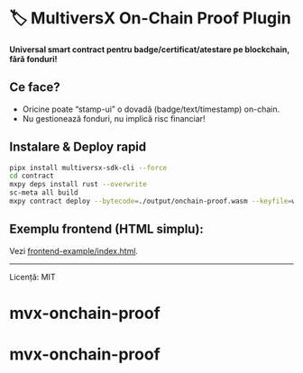 # 🏷️ MultiversX On-Chain Proof Plugin

**Universal smart contract pentru badge/certificat/atestare pe blockchain, fără fonduri!**

## Ce face?
- Oricine poate “stamp-ui” o dovadă (badge/text/timestamp) on-chain.
- Nu gestionează fonduri, nu implică risc financiar!

## Instalare & Deploy rapid

```bash
pipx install multiversx-sdk-cli --force
cd contract
mxpy deps install rust --overwrite
sc-meta all build
mxpy contract deploy --bytecode=./output/onchain-proof.wasm --keyfile=walletKey.json --gas-limit=100000000 --proxy=https://devnet-gateway.multiversx.com --chain=D --send
```

## Exemplu frontend (HTML simplu):

Vezi [frontend-example/index.html](frontend-example/index.html).

---

Licență: MIT
# mvx-onchain-proof
# mvx-onchain-proof
